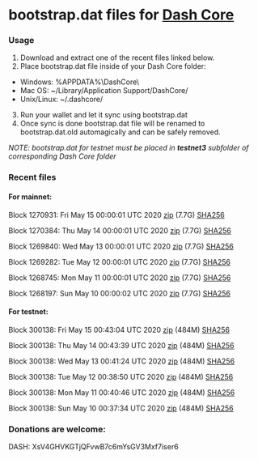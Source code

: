 # bootstrap.dat files for [Dash Core](https://github.com/dashpay/dash)

### Usage

1. Download and extract one of the recent files linked below.
2. Place bootstrap.dat file inside of your Dash Core folder:
 - Windows: %APPDATA%\DashCore\
 - Mac OS: ~/Library/Application Support/DashCore/
 - Unix/Linux: ~/.dashcore/
3. Run your wallet and let it sync using bootstrap.dat
4. Once sync is done bootstrap.dat file will be renamed to bootstrap.dat.old automagically and can be safely removed.

_NOTE: bootstrap.dat for testnet must be placed in **testnet3** subfolder of corresponding Dash Core folder_

### Recent files

#### For mainnet:

Block 1270931: Fri May 15 00:00:01 UTC 2020 [zip](https://dash-bootstrap.ams3.digitaloceanspaces.com/mainnet/2020-05-15/bootstrap.dat.zip) (7.7G) [SHA256](https://dash-bootstrap.ams3.digitaloceanspaces.com/mainnet/2020-05-15/sha256.txt)

Block 1270384: Thu May 14 00:00:01 UTC 2020 [zip](https://dash-bootstrap.ams3.digitaloceanspaces.com/mainnet/2020-05-14/bootstrap.dat.zip) (7.7G) [SHA256](https://dash-bootstrap.ams3.digitaloceanspaces.com/mainnet/2020-05-14/sha256.txt)

Block 1269840: Wed May 13 00:00:01 UTC 2020 [zip](https://dash-bootstrap.ams3.digitaloceanspaces.com/mainnet/2020-05-13/bootstrap.dat.zip) (7.7G) [SHA256](https://dash-bootstrap.ams3.digitaloceanspaces.com/mainnet/2020-05-13/sha256.txt)

Block 1269282: Tue May 12 00:00:01 UTC 2020 [zip](https://dash-bootstrap.ams3.digitaloceanspaces.com/mainnet/2020-05-12/bootstrap.dat.zip) (7.7G) [SHA256](https://dash-bootstrap.ams3.digitaloceanspaces.com/mainnet/2020-05-12/sha256.txt)

Block 1268745: Mon May 11 00:00:01 UTC 2020 [zip](https://dash-bootstrap.ams3.digitaloceanspaces.com/mainnet/2020-05-11/bootstrap.dat.zip) (7.7G) [SHA256](https://dash-bootstrap.ams3.digitaloceanspaces.com/mainnet/2020-05-11/sha256.txt)

Block 1268197: Sun May 10 00:00:02 UTC 2020 [zip](https://dash-bootstrap.ams3.digitaloceanspaces.com/mainnet/2020-05-10/bootstrap.dat.zip) (7.7G) [SHA256](https://dash-bootstrap.ams3.digitaloceanspaces.com/mainnet/2020-05-10/sha256.txt)


#### For testnet:

Block 300138: Fri May 15 00:43:04 UTC 2020 [zip](https://dash-bootstrap.ams3.digitaloceanspaces.com/testnet/2020-05-15/bootstrap.dat.zip) (484M) [SHA256](https://dash-bootstrap.ams3.digitaloceanspaces.com/testnet/2020-05-15/sha256.txt)

Block 300138: Thu May 14 00:43:39 UTC 2020 [zip](https://dash-bootstrap.ams3.digitaloceanspaces.com/testnet/2020-05-14/bootstrap.dat.zip) (484M) [SHA256](https://dash-bootstrap.ams3.digitaloceanspaces.com/testnet/2020-05-14/sha256.txt)

Block 300138: Wed May 13 00:41:24 UTC 2020 [zip](https://dash-bootstrap.ams3.digitaloceanspaces.com/testnet/2020-05-13/bootstrap.dat.zip) (484M) [SHA256](https://dash-bootstrap.ams3.digitaloceanspaces.com/testnet/2020-05-13/sha256.txt)

Block 300138: Tue May 12 00:38:50 UTC 2020 [zip](https://dash-bootstrap.ams3.digitaloceanspaces.com/testnet/2020-05-12/bootstrap.dat.zip) (484M) [SHA256](https://dash-bootstrap.ams3.digitaloceanspaces.com/testnet/2020-05-12/sha256.txt)

Block 300138: Mon May 11 00:40:46 UTC 2020 [zip](https://dash-bootstrap.ams3.digitaloceanspaces.com/testnet/2020-05-11/bootstrap.dat.zip) (484M) [SHA256](https://dash-bootstrap.ams3.digitaloceanspaces.com/testnet/2020-05-11/sha256.txt)

Block 300138: Sun May 10 00:37:34 UTC 2020 [zip](https://dash-bootstrap.ams3.digitaloceanspaces.com/testnet/2020-05-10/bootstrap.dat.zip) (484M) [SHA256](https://dash-bootstrap.ams3.digitaloceanspaces.com/testnet/2020-05-10/sha256.txt)


### Donations are welcome:

DASH: XsV4GHVKGTjQFvwB7c6mYsGV3Mxf7iser6
